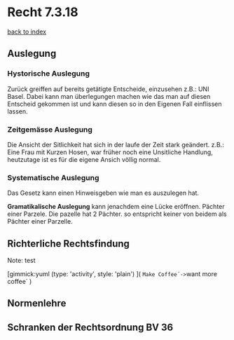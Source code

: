 # Recht 7.3.18

[back to index](index.md)

## Auslegung

### Hystorische Auslegung

Zurück greiffen auf bereits getätigte Entscheide, einzusehen z.B.: UNI Basel. Dabei kann man überlegungen machen wie das man auf diesen Entscheid gekommen ist und kann diesen so in den Eigenen Fall einflissen lassen.

### Zeitgemässe Auslegung

Die Ansicht der Sitlichkeit hat sich in der laufe der Zeit stark geändert. z.B.: Eine Frau mit Kurzen Hosen, war früher noch eine Unsitliche Handlung, heutzutage ist es für die eigene Ansich völlig normal.

### Systematische Auslegung

Das Gesetz kann einen Hinweisgeben wie man es auszulegen hat.

**Gramatikalische Auslegung** kann jenachdem eine Lücke eröffnen. Pächter einer Parzele. Die pazelle hat 2 Pächter. so entspricht keiner von beidem als Pächter einer Parzelle. 

## Richterliche Rechtsfindung

Note: test

[gimmick:yuml (type: 'activity', style: 'plain') ]( `Make Coffee´->`want more coffee´ )

## Normenlehre

## Schranken der Rechtsordnung BV 36

